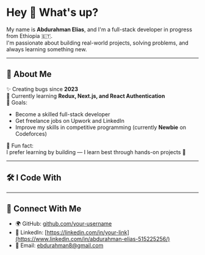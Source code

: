 # Hey 👋 What's up?

My name is **Abdurahman Elias**, and I'm a full-stack developer in progress from Ethiopia 🇪🇹.  
I'm passionate about building real-world projects, solving problems, and always learning something new.

---

## 🧠 About Me

✨ Creating bugs since **2023**  
📘 Currently learning **Redux, Next.js, and React Authentication**  
🎯 Goals:  
- Become a skilled full-stack developer  
- Get freelance jobs on Upwork and LinkedIn  
- Improve my skills in competitive programming (currently **Newbie** on Codeforces)

🧊 Fun fact:  
I prefer learning by building — I learn best through hands-on projects 🚀

---

## 🛠 I Code With


---

## 🔗 Connect With Me

- 🌍 GitHub: [github.com/your-username](https://github.com/your-username)  
- 💼 LinkedIn: [https://linkedin.com/in/your-link](https://www.linkedin.com/in/abdurahman-elias-515225256/)
- 📧 Email: ebdurahman8@gmail.com
